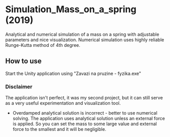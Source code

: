 # Simulation_Mass_on_a_spring (2019)
Analytical and numerical simulation of a mass on a spring with adjustable parameters and nice visualization. Numerical simulation uses highly reliable Runge-Kutta method of 4th degree.

## How to use
Start the Unity application using "Zavazi na pruzine - fyzika.exe"



### Disclaimer
The application isn't perfect, it was my second project, but it can still serve as a very useful experimentation and visualization tool.
* Overdamped analytical solution is incorrect - better to use numerical solving. The application uses analytical solution unless an external force is applied. So you can set the mass to some large value and external force to the smallest and it will be negligible.
